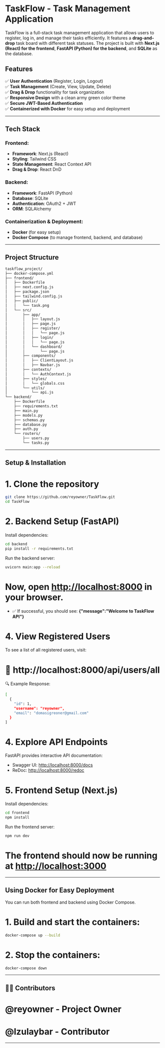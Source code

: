 # TaskFlow - Task Management Application  

TaskFlow is a full-stack task management application that allows users to register, log in, and manage their tasks efficiently. It features a **drag-and-drop** task board with different task statuses. The project is built with **Next.js (React) for the frontend**, **FastAPI (Python) for the backend**, and **SQLite** as the database.

## Features  

✅ **User Authentication** (Register, Login, Logout)  
✅ **Task Management** (Create, View, Update, Delete)  
✅ **Drag & Drop** functionality for task organization  
✅ **Responsive Design** with a clean army green color theme  
✅ **Secure JWT-Based Authentication**  
✅ **Containerized with Docker** for easy setup and deployment

---

## Tech Stack  

### Frontend:  
- **Framework**: Next.js (React)  
- **Styling**: Tailwind CSS  
- **State Management**: React Context API  
- **Drag & Drop**: React DnD  

### Backend:  
- **Framework**: FastAPI (Python)  
- **Database**: SQLite  
- **Authentication**: OAuth2 + JWT  
- **ORM**: SQLAlchemy  

### Containerization & Deployment:  
- **Docker** (for easy setup)  
- **Docker Compose** (to manage frontend, backend, and database)

---

## Project Structure 
```bash
taskflow_project/
├── docker-compose.yml
├── frontend/
│   ├── Dockerfile
│   ├── next.config.js
│   ├── package.json
│   ├── tailwind.config.js
│   ├── public/
│   │   └── task.png
│   └── src/
│       ├── app/
│       │   ├── layout.js
│       │   ├── page.js
│       │   ├── register/
│       │   │   └── page.js
│       │   ├── login/
│       │   │   └── page.js
│       │   └── dashboard/
│       │       └── page.js
│       ├── components/
│       │   ├── ClientLayout.js
│       │   ├── Navbar.js
│       ├── contexts/
│       │   └── AuthContext.js
│       ├── styles/
│       │   └── globals.css
│       └── utils/
│           └── api.js
└── backend/
    ├── Dockerfile
    ├── requirements.txt
    ├── main.py
    ├── models.py
    ├── schemas.py
    ├── database.py
    ├── auth.py
    └── routers/
        ├── users.py
        └── tasks.py
```

---

## Setup & Installation

# 1. Clone the repository
```bash
git clone https://github.com/reyowner/TaskFlow.git
cd TaskFlow
```

# 2. Backend Setup (FastAPI)
Install dependencies:
```bash
cd backend
pip install -r requirements.txt
```
Run the backend server:
```bash
uvicorn main:app --reload
```

# Now, open [http://localhost:8000](http://localhost:8000) in your browser.
- ✅ If successful, you should see: **{"message":"Welcome to TaskFlow API"}**

# 4. View Registered Users
To see a list of all registered users, visit:
# 📌 http://localhost:8000/api/users/all
🔍 Example Response:
```bash
[
  {
    "id": 1,
    "username": "reyowner",
    "email": "domasigreoner@gmail.com"
  }
]
```

# 4. Explore API Endpoints
FastAPI provides interactive API documentation:
- Swagger UI: [http://localhost:8000/docs](http://localhost:8000/docs)
- ReDoc: [http://localhost:8000/redoc](http://localhost:8000/redoc)

# 5. Frontend Setup (Next.js)
Install dependencies:
```bash
cd frontend
npm install
```
Run the frontend server:
```bash
npm run dev
```

# The frontend should now be running at [http://localhost:3000](http://localhost:3000)

---

## Using Docker for Easy Deployment
You can run both frontend and backend using Docker Compose.
# 1. Build and start the containers:
```bash
docker-compose up --build
```

# 2. Stop the containers:
```bash
docker-compose down
```

---

## 👨‍💻 Contributors
# @reyowner - Project Owner
# @lzulaybar - Contributor

---
